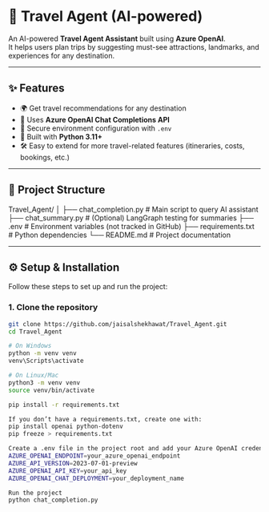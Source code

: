 # 🧳 Travel Agent (AI-powered)

An AI-powered **Travel Agent Assistant** built using **Azure OpenAI**.  
It helps users plan trips by suggesting must-see attractions, landmarks, and experiences for any destination.  

---

## ✨ Features
- 🌍 Get travel recommendations for any destination  
- 🤖 Uses **Azure OpenAI Chat Completions API**  
- 🔑 Secure environment configuration with `.env`  
- 🐍 Built with **Python 3.11+**  
- 🛠 Easy to extend for more travel-related features (itineraries, costs, bookings, etc.)  

---

## 📂 Project Structure
Travel_Agent/
│
├── chat_completion.py # Main script to query AI assistant
├── chat_summary.py # (Optional) LangGraph testing for summaries
├── .env # Environment variables (not tracked in GitHub)
├── requirements.txt # Python dependencies
└── README.md # Project documentation


---

## ⚙️ Setup & Installation

Follow these steps to set up and run the project:

### 1. Clone the repository
```bash
git clone https://github.com/jaisalshekhawat/Travel_Agent.git
cd Travel_Agent

# On Windows
python -m venv venv
venv\Scripts\activate

# On Linux/Mac
python3 -m venv venv
source venv/bin/activate

pip install -r requirements.txt

If you don’t have a requirements.txt, create one with:
pip install openai python-dotenv
pip freeze > requirements.txt

Create a .env file in the project root and add your Azure OpenAI credentials:
AZURE_OPENAI_ENDPOINT=your_azure_openai_endpoint
AZURE_API_VERSION=2023-07-01-preview
AZURE_OPENAI_API_KEY=your_api_key
AZURE_OPENAI_CHAT_DEPLOYMENT=your_deployment_name

Run the project
python chat_completion.py
